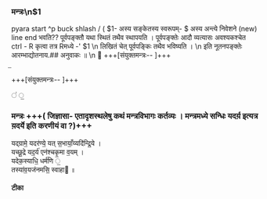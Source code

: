 
 ###    मन्त्रः\n$1
 pyara start  ^p
 buck shlash /
 ( $1- अस्य सङ्केतस्य स्वरूपम्-
 $ अस्य अन्त्ये निवेशने (new) line end भवति??
 पूर्वपङ्क्तौ   यथा स्थितं तथैव स्थापयति । पूर्वपङ्क्तेः आदौ व्यत्यासः अवश्यकश्चेत ctrl - R कृत्वा तत्र Rमध्ये -' $1 \n लिखितं चेत् पूर्वपङ्किः तथैव  भविष्यति । \n इति नूतनपङ्क्तेः आरम्भाद्योतनाय.##  अनुवाकः ॥ \n
 ॑
+++[संयुक्तमन्त्रः--                ]+++    
  ॒


  +++[संयुक्तमन्त्रः--                ]+++    


   ॑
   ॒

###    मन्त्रः +++( जिज्ञासा- एतादृशस्थलेषु कथं मन्त्रविभागः कर्तव्यः । मन्त्रमध्ये सन्धिः यदर्य़ इत्यत्र य़दर्ये इति करणीयं वा ?)+++
यद्ग्रामे॒ यदर॑ण्ये॒
यत् स॒भायाँ॒य्यदि॑न्द्रि॒ये ।    
यच्छू॒द्रे यद॒र्य॑
एन॑श्चकृ॒मा व॒यम् ।     
यदेक॒स्याधि॒ धर्म॑णि ॒  
तस्या॑व॒यज॑नमसि॒ स्वाहा  ॥    
####   टीका
